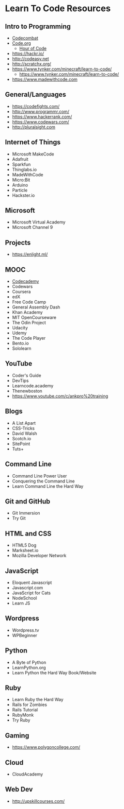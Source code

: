 # Learn To Code Resources

## Intro to Programming
- [Codecombat](https://codecombat.com/)
- [Code.org](https://studio.code.org/courses)
  - [Hour of Code](https://code.org/hourofcode/overview)
- https://hackr.io/
- http://codeasy.net
- http://scratchx.org/
- https://www.tynker.com/minecraft/learn-to-code/
  - https://www.tynker.com/minecraft/learn-to-code/
- https://www.madewithcode.com 

## General/Languages
- https://codefights.com/
- http://www.programmr.com/
- https://www.hackerrank.com/
- https://www.codewars.com/
- http://pluralsight.com

## Internet of Things
- Microsoft MakeCode
- Adafruit
- Sparkfun
- Thinglabs.io
- MadeWithCode
- Micro:Bit
- Arduino
- Particle
- Hackster.io
 
## Microsoft
- Microsoft Virtual Academy
- Microsoft Channel 9
  
## Projects
- https://enlight.ml/
 
## MOOC
- [Codecademy](http://www.codecademy.com/)
- Codewars
- Coursera
- edX
- Free Code Camp
- General Assembly Dash
- Khan Academy
- MIT OpenCourseware
- The Odin Project
- Udacity
- Udemy
- The Code Player
- Bento.io
- Sololearn

## YouTube
- Coder's Guide
- DevTips
- Learncode.academy
- Thenewboston
- https://www.youtube.com/c/ankpro%20training
 
## Blogs
- A List Apart
- CSS-Tricks
- David Walsh
- Scotch.io
- SitePoint
- Tuts+
 
## Command Line
- Command Line Power User
- Conquering the Command Line
- Learn Command Line the Hard Way
 
## Git and GitHub
- Git Immersion
- Try Git
 
## HTML and CSS
- HTML5 Dog
- Marksheet.io
- Mozilla Developer Network
 
## JavaScript
- Eloquent Javascript
- Javascript.com
- JavaScript for Cats
- NodeSchool
- Learn JS
 
## Wordpress
- Wordpress.tv
- WPBeginner
 
## Python
- A Byte of Python
- LearnPython.org
- Learn Python the Hard Way Book/Website
 
## Ruby
- Learn Ruby the Hard Way
- Rails for Zombies
- Rails Tutorial
- RubyMonk
- Try Ruby
 
## Gaming
- https://www.polygoncollege.com/
 
## Cloud
- CloudAcademy
 
## Web Dev
- http://upskillcourses.com/
